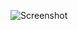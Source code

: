 ![Screenshot](https://raw.githubusercontent.com/Cryakl/Ultimate-RAT-Collection/refs/heads/main/NjRat/njRAT%20v0.7d%20Professional%20Edition%20By%20Dark%20.NET/Screenshot.png)
